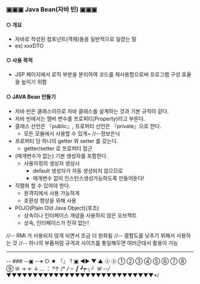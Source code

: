 ### ▣▣▣ Java Bean(자바 빈) ▣▣▣
#### ○ 개요
   - 자바로 작성된 컴포넌트(객체)들을 일반적으로 일컫는 말
   - ex) xxxDTO 

#### ○ 사용 목적
   - JSP 페이지에서 로직 부분을 분리하여 코드를 재사용함으로써
     프로그램 구성 효율을 높이기 위함

#### ○ JAVA Bean 만들기
   - 자바 빈은 클래스이므로 자바 클래스를 설계하는 것과 기본 규칙이 같다.
   - 자바 빈에서는 멤버 변수를 프로퍼티(Property)라고 부른다.
   - 클래스 선언은 『public』, 프로퍼티 선언은 『private』으로 한다.
     - 모든 모듈에서 사용할 수 있게~      //--정보은닉  
   - 프로퍼티 당 하나의 getter 와 setter 를 갖는다.
     - getter/setter 로 프로퍼티 접근
   - (매개변수가 없는) 기본 생성자를 포함한다.
       - 사용자정의 생성자 생성시 
         - default 생성자가 자동 생성되지 않으므로 
         - 매개변수 없이 인스턴스생성가능하도록 만들어둔다!
   - 직렬화 할 수 있어야 한다.
     - 원격지에서 사용 가능하게
     - 호환성 향상을 위해 사용
   - POJO(Plain Old Java Object)(포조)
     - 상속이나 인터페이스 개념을 사용하지 않은 오브젝트
     - 상속, 인터페이스가 전혀 없는!
   
//-- RMI 가 사용되지 않게 되면서 조금 더 완화됨
//-- 결합도를 낮추기 위해서 사용하는 것
//-- 하나의 부품처럼 규격과 사이즈를 통일해두면 여러군데서 활용이 가능


---
-- ### --▣ --※ ○ ★ 『』 ? ▣ ◀▶ ▼ ▲ ⓐ ⓑ ① ② ③ ④ ⑤ ⑥ ⑦ ⑧ ⑨ ⑩  →   ←  ↓  …  ： º↑ /* */  ─ ┃ ┛┯ ┐┘ ￦
--/*▼▼▼▼▼▼▼▼▼▼▼▼▼▼▼▼▼▼▼▼▼▼▼▼▼▼▼▼*/